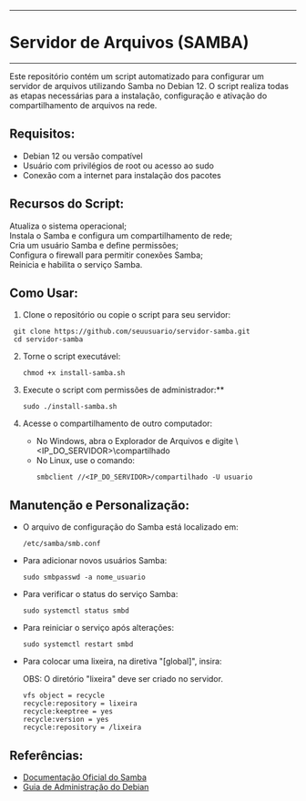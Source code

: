 --------------------------------
# Servidor de Arquivos (SAMBA) #
--------------------------------

Este repositório contém um script automatizado para configurar um servidor de arquivos utilizando Samba no Debian 12. 
O script realiza todas as etapas necessárias para a instalação, configuração e ativação do compartilhamento de arquivos na rede.

Requisitos:  
-----------

- Debian 12 ou versão compatível  
- Usuário com privilégios de root ou acesso ao sudo
- Conexão com a internet para instalação dos pacotes  

Recursos do Script: 
-------------------

Atualiza o sistema operacional;  
Instala o Samba e configura um compartilhamento de rede;  
Cria um usuário Samba e define permissões;  
Configura o firewall para permitir conexões Samba;  
Reinicia e habilita o serviço Samba.  

Como Usar:
----------

1. Clone o repositório ou copie o script para seu servidor: 
  ```
   git clone https://github.com/seuusuario/servidor-samba.git
   cd servidor-samba
 ```

2. Torne o script executável: 
   ```
   chmod +x install-samba.sh
   ```

3. Execute o script com permissões de administrador:**  
   ```
   sudo ./install-samba.sh
   ```

4. Acesse o compartilhamento de outro computador: 
   - No Windows, abra o Explorador de Arquivos e digite \\<IP_DO_SERVIDOR>\compartilhado 
   - No Linux, use o comando:  
     ```
     smbclient //<IP_DO_SERVIDOR>/compartilhado -U usuario
     ```

Manutenção e Personalização: 
----------------------------

- O arquivo de configuração do Samba está localizado em:  
  ```
  /etc/samba/smb.conf
  ```
- Para adicionar novos usuários Samba:  
  ```
  sudo smbpasswd -a nome_usuario
  ```
- Para verificar o status do serviço Samba:  
  ```
  sudo systemctl status smbd
  ```
- Para reiniciar o serviço após alterações:  
  ```
  sudo systemctl restart smbd
  ```
- Para colocar uma lixeira, na diretiva "[global]", insira:  
  
  OBS: O diretório "lixeira" deve ser criado no servidor.
  

   ```
   vfs object = recycle
   recycle:repository = lixeira
   recycle:keeptree = yes
   recycle:version = yes
   recycle:repository = /lixeira
   ```
  
Referências:
-----------

- [Documentação Oficial do Samba](https://www.samba.org/samba/docs/)  
- [Guia de Administração do Debian](https://wiki.debian.org/SambaServerSimple)  


